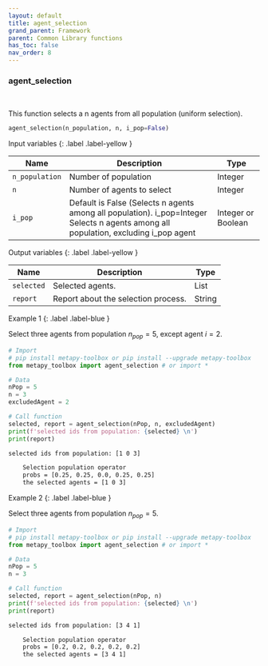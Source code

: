 ```yaml
---
layout: default
title: agent_selection
grand_parent: Framework
parent: Common Library functions
has_toc: false
nav_order: 8
---
```


<!--Don't delete ths script-->
<script src = "https://polyfill.io/v3/polyfill.min.js?features=es6"></script>
<script id = "MathJax-script" async src="https://cdn.jsdelivr.net/npm/mathjax@3/es5/tex-mml-chtml.js"></script>
<!--Don't delete ths script-->

<h3>agent_selection</h3>

<br>

<p align = "justify">
    This function selects a n agents from all population (uniform selection).
</p>

```python
agent_selection(n_population, n, i_pop=False)
```

Input variables
{: .label .label-yellow }

<table style = "width:100%">
    <thead>
      <tr>
        <th>Name</th>
        <th>Description</th>
        <th>Type</th>
      </tr>
    </thead>
    <tr>
        <td><code>n_population</code></td>
        <td>Number of population</td>
        <td>Integer</td>
    <tr>
        <td><code>n</code></td>
        <td>Number of agents to select</td>
        <td>Integer</td>
    <tr>
        <td><code>i_pop</code></td>
        <td>Default is False (Selects n agents among all population). i_pop=Integer Selects n agents among all population, excluding i_pop agent</td>
        <td>Integer or Boolean</td>
</table>

Output variables
{: .label .label-yellow }

<table style = "width:100%">
    <thead>
      <tr>
        <th>Name</th>
        <th>Description</th>
        <th>Type</th>
      </tr>
    </thead>
    <tr>
        <td><code>selected</code></td>
        <td>Selected agents.</td>
        <td>List</td>
    </tr>
    <tr>
        <td><code>report</code></td>
        <td>Report about the selection process.</td>
        <td>String</td>
    </tr>
</table>

Example 1
{: .label .label-blue }

Select three agents from population $n_{pop} = 5$, except agent $i=2$.

```python
# Import
# pip install metapy-toolbox or pip install --upgrade metapy-toolbox
from metapy_toolbox import agent_selection # or import *

# Data
nPop = 5
n = 3
excludedAgent = 2

# Call function
selected, report = agent_selection(nPop, n, excludedAgent)
print(f'selected ids from population: {selected} \n')
print(report)
```

```bash
selected ids from population: [1 0 3] 

    Selection population operator
    probs = [0.25, 0.25, 0.0, 0.25, 0.25]
    the selected agents = [1 0 3]
```

Example 2
{: .label .label-blue }

Select three agents from population $n_{pop} = 5$.

```python
# Import
# pip install metapy-toolbox or pip install --upgrade metapy-toolbox
from metapy_toolbox import agent_selection # or import *

# Data
nPop = 5
n = 3

# Call function
selected, report = agent_selection(nPop, n)
print(f'selected ids from population: {selected} \n')
print(report)
```

```bash
selected ids from population: [3 4 1] 

    Selection population operator
    probs = [0.2, 0.2, 0.2, 0.2, 0.2]
    the selected agents = [3 4 1]
```
